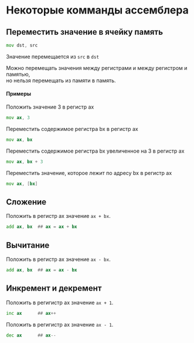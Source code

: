 # Некоторые комманды ассемблера

## Переместить значение в ячейку память
```asm
mov dst, src
```
Значение перемещается из `src` в `dst`

Можно перемещать значения между регистрами и между регистром и памятью,<br>
но нельзя перемещать из памяти в память.

#### Примеры
Положить значение 3 в регистр ax
```asm
mov ax, 3
```
Переместить содержимое регистра bx в регистр ax
```asm
mov ax, bx
```
Переместить содержимое регистра bx увеличенное на 3 в регистр ax
```asm
mov ax, bx + 3
```
Переместить значение, которое лежит по адресу bx в регистр ax
```asm
mov ax, [bx]
```

## Сложение
Положить в регистр ax значение `ax + bx`.
```asm
add ax, bx  ## ax = ax + bx
```

## Вычитание
Положить в регистр ax значение `ax - bx`.
```asm
add ax, bx  ## ax = ax - bx
```

## Инкремент и декремент
Положить в регигистр ax значение `ax + 1`.
```asm
inc ax      ## ax++
```
Положить в регигистр ax значение `ax - 1`.
```asm
dec ax      ## ax--
```
